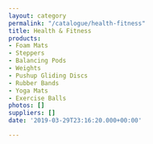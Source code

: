 ```yaml
---
layout: category
permalink: "/catalogue/health-fitness"
title: Health & Fitness
products:
- Foam Mats
- Steppers
- Balancing Pods
- Weights
- Pushup Gliding Discs
- Rubber Bands
- Yoga Mats
- Exercise Balls
photos: []
suppliers: []
date: '2019-03-29T23:16:20.000+00:00'

---
```

